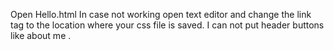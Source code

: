 Open Hello.html
In case not working open text editor and change the link tag to the location where your css file is saved.
I can not put header buttons like about me .
